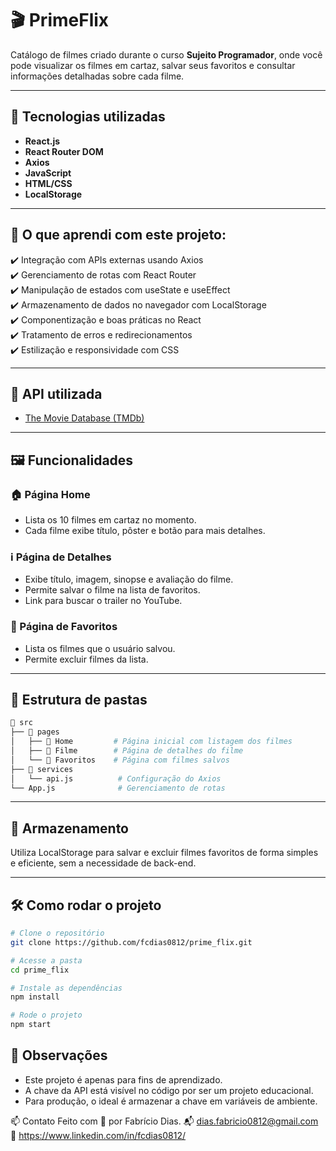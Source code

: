 # 🎬 PrimeFlix

Catálogo de filmes criado durante o curso **Sujeito Programador**, onde você pode visualizar os filmes em cartaz, salvar seus favoritos e consultar informações detalhadas sobre cada filme.

---

## 🚀 Tecnologias utilizadas

- **React.js**
- **React Router DOM**
- **Axios**
- **JavaScript**
- **HTML/CSS**
- **LocalStorage**

---

## 🧠 O que aprendi com este projeto:

✔️ Integração com APIs externas usando Axios  
✔️ Gerenciamento de rotas com React Router  
✔️ Manipulação de estados com useState e useEffect  
✔️ Armazenamento de dados no navegador com LocalStorage  
✔️ Componentização e boas práticas no React  
✔️ Tratamento de erros e redirecionamentos  
✔️ Estilização e responsividade com CSS

---

## 🔗 API utilizada

- [The Movie Database (TMDb)](https://www.themoviedb.org/)

---

## 🖼️ Funcionalidades

### 🏠 Página Home

- Lista os 10 filmes em cartaz no momento.
- Cada filme exibe título, pôster e botão para mais detalhes.

### ℹ️ Página de Detalhes

- Exibe título, imagem, sinopse e avaliação do filme.
- Permite salvar o filme na lista de favoritos.
- Link para buscar o trailer no YouTube.

### 💖 Página de Favoritos

- Lista os filmes que o usuário salvou.
- Permite excluir filmes da lista.

---

## 🧪 Estrutura de pastas

```bash
📁 src
├── 📁 pages
│   ├── 📁 Home         # Página inicial com listagem dos filmes
│   ├── 📁 Filme        # Página de detalhes do filme
│   └── 📁 Favoritos    # Página com filmes salvos
├── 📁 services
│   └── api.js          # Configuração do Axios
└── App.js              # Gerenciamento de rotas
```

---

## 💾 Armazenamento

Utiliza LocalStorage para salvar e excluir filmes favoritos de forma simples e eficiente, sem a necessidade de back-end.

---

## 🛠 Como rodar o projeto
```bash
# Clone o repositório
git clone https://github.com/fcdias0812/prime_flix.git

# Acesse a pasta
cd prime_flix

# Instale as dependências
npm install

# Rode o projeto
npm start
```

## 📌 Observações
- Este projeto é apenas para fins de aprendizado.
- A chave da API está visível no código por ser um projeto educacional.
- Para produção, o ideal é armazenar a chave em variáveis de ambiente.

📫 Contato
Feito com 💙 por Fabrício Dias.
📬 dias.fabricio0812@gmail.com
🔗 https://www.linkedin.com/in/fcdias0812/

